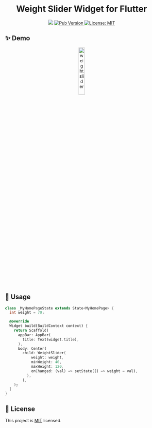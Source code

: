 <h1 align="center">Weight Slider Widget for Flutter</h1>
<p align="center">
  <img src="https://api.codemagic.io/apps/5e1b33e348f5bc0b2ae8d4c4/5e1b33e348f5bc0b2ae8d4c3/status_badge.svg" />
  <a href="https://pub.dev/packages/weight_slider">
    <img alt="Pub Version" src="https://img.shields.io/pub/v/weight_slider">
  </a>
  <a href="https://raw.githubusercontent.com/coval-solutions/weight-slider/master/LICENSE">
    <img alt="License: MIT" src="https://img.shields.io/badge/license-MIT-yellow.svg" target="_blank" />
  </a>
</p>

## ✨ Demo
<p align="center"><img width="20%" src="https://raw.githubusercontent.com/coval-solutions/weight-slider/master/images/1.gif" alt="weight slider"/></p>

## 🚀 Usage
```dart
class _MyHomePageState extends State<MyHomePage> {
  int weight = 70;

  @override
  Widget build(BuildContext context) {
    return Scaffold(
      appBar: AppBar(
        title: Text(widget.title),
      ),
      body: Center(
        child: WeightSlider(
            weight: weight,
            minWeight: 40,
            maxWeight: 120,
            onChanged: (val) => setState(() => weight = val),
          ),
        ),
    );
  }
}
```

## 📝 License
This project is [MIT](https://raw.githubusercontent.com/coval-solutions/weight-slider/master/LICENSE) licensed.